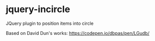 # jquery-incircle
JQuery plugin to position items into circle

Based on David Dun's works:
https://codepen.io/dbpas/pen/LGudb/
